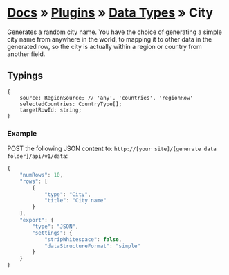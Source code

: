 # [Docs](../../../../../docs/README.md) &raquo; [Plugins](../../README.md) &raquo; [Data Types](../README.md) &raquo; City

Generates a random city name. You have the choice of generating a simple city name from anywhere in the world, to mapping
it to other data in the generated row, so the city is actually within a region or country from another field.

## Typings

```
{
    source: RegionSource; // 'any', 'countries', 'regionRow'
    selectedCountries: CountryType[];
    targetRowId: string;
}
```


### Example

POST the following JSON content to: `http://[your site]/[generate data folder]/api/v1/data`:

```javascript
{
    "numRows": 10,
    "rows": [
        {
            "type": "City",
            "title": "City name"
        }
    ],
    "export": {
        "type": "JSON",
        "settings": {
            "stripWhitespace": false,
            "dataStructureFormat": "simple"
        }
    }
}
```
